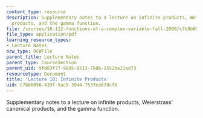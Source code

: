 ```yaml
---
content_type: resource
description: Supplementary notes to a lecture on infinite products, Weierstrass' canonical
  products, and the gamma function.
file: /courses/18-112-functions-of-a-complex-variable-fall-2008/c7b8b056419f5ac539447537ea678cf6_lecture18.pdf
file_type: application/pdf
learning_resource_types:
- Lecture Notes
ocw_type: OCWFile
parent_title: Lecture Notes
parent_type: CourseSection
parent_uid: 9fd83f77-9805-0513-750b-1552ba21ad73
resourcetype: Document
title: 'Lecture 18: Infinite Products'
uid: c7b8b056-419f-5ac5-3944-7537ea678cf6
---
```

Supplementary notes to a lecture on infinite products, Weierstrass' canonical products, and the gamma function.

